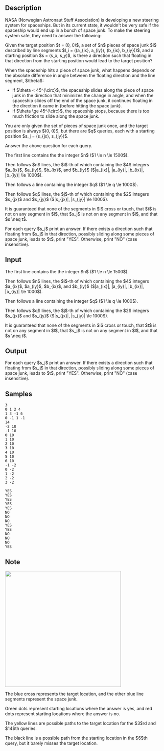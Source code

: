 ## Description

<div><p><span class="tex-font-style-it">NASA (Norwegian Astronaut Stuff Association) is developing a new steering system for spaceships. But in its current state, it wouldn't be very safe if the spaceship would end up in a bunch of space junk. To make the steering system safe, they need to answer the following:</span></p><p>Given the target position $t = (0, 0)$, a set of $n$ pieces of space junk $l$ described by line segments $l_i = ((a_{ix}, a_{iy}), (b_{ix}, b_{iy}))$, and a starting position $s = (s_x, s_y)$, is there a direction such that floating in that direction from the starting position would lead to the target position?</p><p>When the spaceship hits a piece of space junk, what happens depends on the absolute difference in angle between the floating direction and the line segment, $\theta$:</p><ul> <li> If $\theta &lt; 45^{\circ}$, the spaceship slides along the piece of space junk in the direction that minimizes the change in angle, and when the spaceship slides off the end of the space junk, it continues floating in the direction it came in (before hitting the space junk). </li><li> If $\theta \ge 45^{\circ}$, the spaceship stops, because there is too much friction to slide along the space junk. </li></ul><p>You are only given the set of pieces of space junk once, and the target position is always $(0, 0)$, but there are $q$ queries, each with a starting position $s_j = (s_{jx}, s_{jy})$.</p><p>Answer the above question for each query.</p></div><div class="input-specification"><p>The first line contains the the integer $n$ ($1 \le n \le 1500$).</p><p>Then follows $n$ lines, the $i$-th of which containing the $4$ integers $a_{ix}$, $a_{iy}$, $b_{ix}$, and $b_{iy}$ ($|a_{ix}|, |a_{iy}|, |b_{ix}|, |b_{iy}| \le 1000$).</p><p>Then follows a line containing the integer $q$ ($1 \le q \le 1000$).</p><p>Then follows $q$ lines, the $j$-th of which containing the $2$ integers $s_{jx}$ and $s_{jy}$ ($|s_{jx}|, |s_{jy}| \le 1000$).</p><p>It is guaranteed that none of the segments in $l$ cross or touch, that $t$ is not on any segment in $l$, that $s_j$ is not on any segment in $l$, and that $s \neq t$.</p></div><div class="output-specification"><p>For each query $s_j$ print an answer. If there exists a direction such that floating from $s_j$ in that direction, possibly sliding along some pieces of space junk, leads to $t$, print "YES". Otherwise, print "NO" (case insensitive).</p></div>

## Input

<p>The first line contains the the integer $n$ ($1 \le n \le 1500$).</p><p>Then follows $n$ lines, the $i$-th of which containing the $4$ integers $a_{ix}$, $a_{iy}$, $b_{ix}$, and $b_{iy}$ ($|a_{ix}|, |a_{iy}|, |b_{ix}|, |b_{iy}| \le 1000$).</p><p>Then follows a line containing the integer $q$ ($1 \le q \le 1000$).</p><p>Then follows $q$ lines, the $j$-th of which containing the $2$ integers $s_{jx}$ and $s_{jy}$ ($|s_{jx}|, |s_{jy}| \le 1000$).</p><p>It is guaranteed that none of the segments in $l$ cross or touch, that $t$ is not on any segment in $l$, that $s_j$ is not on any segment in $l$, and that $s \neq t$.</p>

## Output

<p>For each query $s_j$ print an answer. If there exists a direction such that floating from $s_j$ in that direction, possibly sliding along some pieces of space junk, leads to $t$, print "YES". Otherwise, print "NO" (case insensitive).</p>

## Samples

```input1
3
0 1 2 4
1 3 -1 6
0 -1 1 -1
14
-2 10
-1 10
0 10
1 10
2 10
3 10
4 10
5 10
6 10
-1 -2
0 -2
1 -2
2 -2
3 -2
```

```output1
YES
YES
YES
YES
YES
NO
NO
NO
YES
YES
NO
NO
NO
YES
```




## Note

<p><img class="tex-graphics" src="./32670/file/KSVRto1g.png" style="max-width: 100.0%;max-height: 100.0%;" width="378px"></p><p>The blue cross represents the target location, and the other blue line segments represent the space junk.</p><p>Green dots represent starting locations where the answer is yes, and red dots represent starting locations where the answer is no.</p><p>The yellow lines are possible paths to the target location for the $3$rd and $14$th queries. </p><p>The black line is a possible path from the starting location in the $6$th query, but it barely misses the target location.</p>
